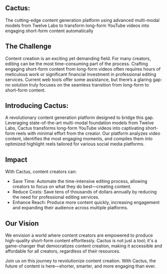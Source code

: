 ## Cactus: 
The cutting-edge content generation platform using advanced multi-modal models from Twelve Labs to transform long-form YouTube videos into engaging short-form content automatically

## The Challenge
Content creation is an exciting yet demanding field. For many creators, editing can be the most time-consuming part of the process. Crafting engaging short-form content from long-form videos often requires hours of meticulous work or significant financial investment in professional editing services. Current web tools offer some assistance, but there’s a glaring gap: no solution truly focuses on the seamless transition from long-form to short-form content.

## Introducing Cactus:
A revolutionary content generation platform designed to bridge this gap. Leveraging state-of-the-art multi-modal foundation models from Twelve Labs, Cactus transforms long-form YouTube videos into captivating short-form reels with minimal effort from the creator. Our platform analyzes video content, identifies the most engaging moments, and compiles them into optimized highlight reels tailored for various social media platforms.

## Impact
With Cactus, content creators can:
 - Save Time: Automate the time-intensive editing process, allowing creators to focus on what they do best—creating content.
 - Reduce Costs: Save tens of thousands of dollars annually by reducing the need for professional editing services.
 - Enhance Reach: Produce more content quickly, increasing engagement and expanding their audience across multiple platforms.

## Our Vision
We envision a world where content creators are empowered to produce high-quality short-form content effortlessly. Cactus is not just a tool; it's a game-changer that democratizes content creation, making it accessible and affordable for all creators, regardless of their resources.

Join us on this journey to revolutionize content creation. With Cactus, the future of content is here—shorter, smarter, and more engaging than ever.
